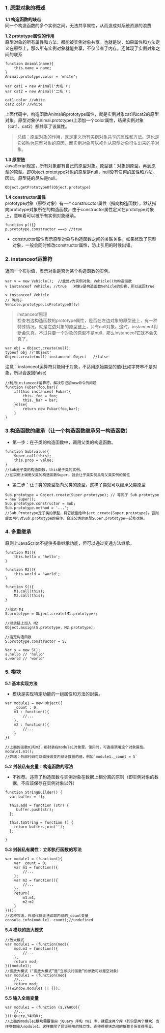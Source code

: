 ### 1. 原型对象的概述
**1.1 构造函数的缺点**    
同一个构造函数的多个实例之间，无法共享属性，从而造成对系统资源的浪费

**1.2 prototype属性的作用**   
原型对象的所有属性和方法，都能被实例对象共享。也就是说，如果属性和方法定义在原型上，那么所有实例对象就能共享，不仅节省了内存，还体现了实例对象之间的联系
```
function Animal(name){
    this.name = name;
}
Animal.prototype.color = 'white';

var cat1 = new Animal('大毛')；
var cat2 = new Animal('二毛')；

cat1.color //white
cat2.colr //white
```
上面代码中，构造函数Animal的prototype属性，就是实例对象cat1和cat2的原型对象。原型对象(Animal.prototype)上添加一个color属性，结果实例对象（cat1、cat2）都共享了该属性。
> 总结：原型对象的作用，就是定义所有实例对象共享的属性和方法。这也是它被称为原型对象的原因，而实例对象可以视作从原型对象衍生出来的子对象。

**1.3 原型链**   
JavaScript规定，所有对象都有自己的原型对象。原型链：对象到原型，再到原型的原型。即Object.prototype对象的原型是null，null没有任何的属性和方法。因此，原型链的尽头是null。
```
Object.getPrototypeOf(Object.prototype)
```

**1.4 constructor属性**   
prototype对象（原型对象）有一个construcotor属性（指向构造函数），默认指向prototype对象所在的构造函数。由于constructor属性定义在prototype对象上，意味着可以被所有实例对象继承。
```
function p(){}
p.prototype.constructor ===p //true
```
- constructor属性表示原型对象与构造函数之间的关联关系，如果修改了原型对象，一般会同时修改constructor属性，防止引用的时候出错。

### 2. instanceof运算符 
返回一个布尔值，表示对象是否为某个构造函数的实例。
```
var v = new Vehicle();  //此处v为实例对象，Vehicle()为构造函数
v instanceof Vehicle; //true   对象v是构造函数Vehicle的实例，所以返回true

```
```
v instanceof Vehicle
// 等同于
Vehicle.prototype.isPrototypeOf(v)
```
> instanceof原理   
> 检查右边构造函数的prototype属性，是否在左边对象的原型链上，有一种特殊情况，就是左边对象的原型链上，只有null对象，这时，instanceof判断会失真。不过只要一个对象的原型不是null，那么instanceof它就不会失真了。
```
var obj = Object.create(null);
typeof obj //'Object'
Object.create(null) instanceof Object   //false
```
注意：instanceof运算符只能用于对象，不适用原始类型的值(比如字符串不是对象，所以会返回false)
```
//利用instanceof运算符，解决忘记加new命令的问题
function Fubar(foo,bar){
    if(this instanceof Fubar){
        this._foo = foo;
        this._bar = bar;
    }else{
        return new Fubar(foo,bar);
    }
}
```

### 3.构造函数的继承（让一个构造函数继承另一构造函数） 
- 第一步：在子类的构造函数中，调用父类的构造函数。
```
function Sub(value){
    Super.call(this);
    this.prop = value;
}
//Sub是子类的构造函数，this是子类的实例。
//在实例上调用父类的构造函数Super，就会让子类实例具有父类实例的属性

```
- 第二步：让子类的原型指向父类的原型，这样子类就可以继承父类原型
```
Sub.prototype = Object.create(Super.prototype); // 等同于 Sub.prototype = new Super();
Sub.prototype.constructor = Sub;
Sub.prototype.method = '...';
//Sub.Prototype是子类的原型，将它赋值给Object.create(Super.prototype)。否则后面两行对Sub.prototype的操作，会连父类的原型Super.prototype一起修改掉。
```

### 4. 多重继承   
原则上JavaScript不提供多重继承功能，但可以通过变通方法继承。
```
function M1(){
    this.hello = 'hello';
}

function M2(){
    this.world = 'world';
}

function S(){
    M1.call(this);
    M2.call(this);
}

//继承 M1
S.prototype = Object.create(M1.prototype);

//继承链上加入 M2
Object.assign(S.prototype, M2.prototype);

//指定构造函数
S.prototype.constructor = S;

Var s = new S();
s.hello // 'hello'
s.world // 'world'

```

### 5. 模块
**5.1 基本实现方法**
- 模块是实现特定功能的一组属性和方法的封装。
```
var module1 = new Object({
    _count : 0,
    m1 : function(){
        //...
    },
    m2 : function(){
        //...
    }
})

//上面的函数m1和m2，都封装在module1对象里，使用时，可直接调用这个对象属性。
module1.m1();
//弊端：外部代码可以直接改变内部计数器的值，例如`module1._count = 5`

```

**5.2 封装私有变量：构造函数的写法**
- 不推荐。违背了构造函数与实例对象在数据上相分离的原则（即实例对象的数据，不应该保存在实例对象以外）

```
function StringBuilder() {
  var buffer = [];

  this.add = function (str) {
     buffer.push(str);
  };

  this.toString = function () {
    return buffer.join('');
  };

}
```

**5.3 封装私有属性：立即执行函数的写法**
```
var module1 = (function(){
    var _count = 0;
    var m1 = function(){
        //...
    };
    var m2 = function(){
        //...
    };
    return{
        m1:m1,
        m2:m2
    }
})();
//这种写法，外部代码无法读取内部的_count变量
console.info(module1._count);//undefined
```
**5.4 模块的放大模式**
```
//放大模式
var module1 = (function(mod){
    mod.m3 = function(){
        //...
    };
    return mod;
})(module1);
//宽放大模式（“宽放大模式”是“立即执行函数”的参数可以是空对象）
var module1 = (function(mod{
    //...
    return mod;
})(window.module1 || {});
```
**5.5 输入全局变量**
```
var module1 = (function ($,YAHOO){
    //...
})(jQuery,YAHOO);
//上面的module1模块需要使用 jQuery 库和 YUI 库，就把这两个库（其实是两个模块）当作参数输入module1。这样做除了保证模块的独立性，还使得模块之间的依赖关系变得明显。
```